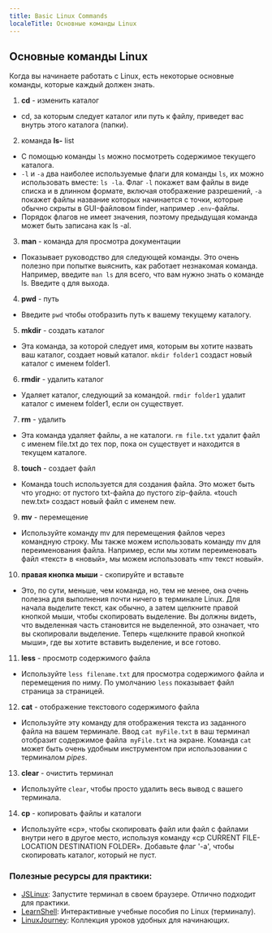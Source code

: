 ```yaml
---
title: Basic Linux Commands
localeTitle: Основные команды Linux
---
```

## Основные команды Linux

Когда вы начинаете работать с Linux, есть некоторые основные команды, которые каждый должен знать.

1.  **cd** - изменить каталог

*   cd, за которым следует каталог или путь к файлу, приведет вас внутрь этого каталога (папки).

2.  команда **ls-** list

*   С помощью команды `ls` можно посмотреть содержимое текущего каталога.
*   `-l` и `-a` два наиболее используемые флаги для команды `ls`, их можно использовать вместе: `ls -la`. Флаг `-l` покажет вам файлы в виде списка и в длинном формате, включая отображение разрешений, `-a` покажет файлы название которых начинается с точки, которые обычно скрыты в GUI-файловом finder, например `.env`-файлы.
*  Порядок флагов не имеет значения, поэтому предыдущая команда может быть записана как ls -al.

3.  **man** - команда для просмотра документации

*   Показывает руководство для следующей команды. Это очень полезно при попытке выяснить, как работает незнакомая команда. Например, введите `man ls` для всего, что вам нужно знать о команде ls. Введите `q` для выхода.

4.  **pwd** - путь

*   Введите `pwd` чтобы отобразить путь к вашему текущему каталогу.

5.  **mkdir** - создать каталог

*   Эта команда, за которой следует имя, которым вы хотите назвать ваш каталог, создает новый каталог. `mkdir folder1` создаст новый каталог с именем folder1.

6.  **rmdir** - удалить каталог

*   Удаляет каталог, следующий за командой. `rmdir folder1` удалит каталог с именем folder1, если он существует.

7.  **rm** - удалить

*   Эта команда удаляет файлы, а не каталоги. `rm file.txt` удалит файл с именем file.txt до тех пор, пока он существует и находится в текущем каталоге.

8.  **touch** - создает файл

*   Команда touch используется для создания файла. Это может быть что угодно: от пустого txt-файла до пустого zip-файла. «touch new.txt» создаст новый файл с именем new.

9.  **mv** - перемещение

*   Используйте команду mv для перемещения файлов через командную строку. Мы также можем использовать команду mv для переименования файла. Например, если мы хотим переименовать файл «текст» в «новый», мы можем использовать «mv текст новый».

10.  **правая кнопка мыши** - скопируйте и вставьте

*   Это, по сути, меньше, чем команда, но, тем не менее, она очень полезна для выполнения почти ничего в терминале Linux. Для начала выделите текст, как обычно, а затем щелкните правой кнопкой мыши, чтобы скопировать выделение. Вы должны видеть, что выделенная часть становится не выделенной, это означает, что вы скопировали выделение. Теперь «щелкните правой кнопкой мыши», где вы хотите вставить выделение, и все готово.

11.  **less** - просмотр содержимого файла

*   Используйте `less filename.txt` для просмотра содержимого файла и перемещения по ниму. По умолчанию `less` показывает файл страница за страницей.

12. **cat** - отображение текстового содержимого файла

* Используйте эту команду для отображения текста из заданного файла на вашем терминале. Ввод `cat myFile.txt` в ваш терминал отобразит содержимое файла` myFile.txt` на экране. Команда `cat` может быть очень удобным инструментом при использовании с терминалом _pipes_.

13. **clear** - очистить терминал

* Используйте `clear`, чтобы просто удалить весь вывод с вашего терминала.

14. **cp** - копировать файлы и каталоги
 
 * Используйте «cp», чтобы скопировать файл или файл с файлами внутри него в другое место, используя команду «cp CURRENT FILE-LOCATION DESTINATION FOLDER». Добавьте флаг '-a', чтобы скопировать каталог, который не пуст.
 
 
### Полезные ресурсы для практики:

- [JSLinux](https://bellard.org/jslinux/vm.html?url=https://bellard.org/jslinux/buildroot-x86.cfg): Запустите терминал в своем браузере. Отлично подходит для практики.
- [LearnShell](https://www.learnshell.org/): Интерактивные учебные пособия по Linux (терминалу).
- [LinuxJourney](https://linuxjourney.com/lesson/the-shell): Коллекция уроков удобных для начинающих.

